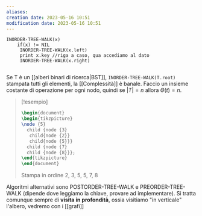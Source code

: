 ```yaml
---
aliases: 
creation date: 2023-05-16 10:51
modification date: 2023-05-16 10:51
---
```


```
INORDER-TREE-WALK(x)
	if(x) != NIL
	 INORDER-TREE-WALK(x.left)
	 print x.key //riga a caso, qua accediamo al dato
	 INORDER-TREE-WALK(x.right)
	
```

Se T è un [[alberi binari di ricerca|BST]], `INORDER-TREE-WALK(T.root)` stampata tutti gli elementi, la [[Complessità]] è banale. Faccio un insieme costante di operazione per ogni nodo, quindi se $|T| = n$ allora $\Theta(t)=n$.

> [!esempio]
> ```tikz
> \begin{document}
> \begin{tikzpicture}
> \node {5}
> 	child {node {3}
> 	 child{node {2}}
> 	 child{node {5}}}
> 	child {node {7}
> 	child {node {8}}};
> \end{tikzpicture}
> \end{document}
> ```
> 
> Stampa in ordine 2, 3, 5, 5, 7, 8

Algoritmi alternativi sono POSTORDER-TREE-WALK e PREORDER-TREE-WALK (dipende dove leggiamo la chiave, provare ad implementare). Si tratta comunque sempre di **visita in profondità**, ossia visitiamo "in verticale" l'albero, vedremo con i [[grafi]] 